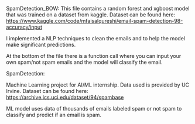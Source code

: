 SpamDetection_BOW:
  This file contains a random forest and xgboost model that was trained on a dataset from kaggle. 
  Dataset can be found here: https://www.kaggle.com/code/mfaisalqureshi/email-spam-detection-98-accuracy/input

  I implemented a NLP techniques to clean the emails and to help the model make significant predictions.

  At the bottom of the file there is a function call where you can input your own spam/not spam emails and the model
  will classify the email.

SpamDetection:

Machine Learning project for AI/ML internship.
Data used is provided by UC Irvine. Dataset can be found here: https://archive.ics.uci.edu/dataset/94/spambase

ML model uses data of thousands of emails labeled spam or not spam to classify and predict if an email is spam.
